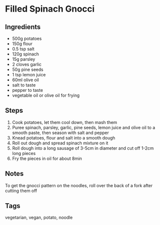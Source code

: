 # Filled Spinach Gnocci

## Ingredients

* 500g potatoes 
* 150g flour 
* 0.5 tsp salt
* 120g spinach
* 15g parsley 
* 2 cloves garlic
* 50g pine seeds
* 1 tsp lemon juice 
* 60ml olive oil 
* salt to taste
* pepper to taste
* vegetable oil or olive oil for frying

## Steps

1. Cook potatoes, let them cool down, then mash them
2. Puree spinach, parsley, garlic, pine seeds, lemon juice and olive oil to a smooth paste, then season with salt and pepper 
3. Knead potatoes, flour and salt into a smooth dough 
4. Roll out dough and spread spinach mixture on it 
5. Roll dough into a long sausage of 3-5cm in diameter and cut off 1-2cm long pieces
6. Fry the pieces in oil for about 8min

## Notes

To get the gnocci pattern on the noodles, roll over the back of a fork after cutting them off 

## Tags
vegetarian, vegan, potato, noodle
